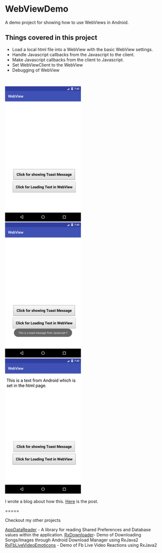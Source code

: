 # WebViewDemo

A demo project for showing how to use WebViews in Android.


## Things covered in this project

* Load a local html file into a WebView with the basic WebView settings.
* Handle Javascript callbacks from the Javascript to the client.
* Make Javascript callbacks from the client to Javascript.
* Set WebViewClient to the WebView
* Debugging of WebView

 <br/>

![](images/one.png) &nbsp; &nbsp; &nbsp; &nbsp;&nbsp; ![](images/two.png) &nbsp; &nbsp; &nbsp; &nbsp;&nbsp;  ![](images/three.png)



I wrote a blog about how this. [Here](https://blog.mindorks.com/webview-love-it-or-hate-it-but-you-cant-ignore-it-d471bc95d81e) is the post.


=====

Checkout my other projects

[AppDataReader](https://github.com/Ansh1234/AppDataReader) - A library for reading Shared Preferences and Database values within the application.
[RxDownloader](https://github.com/Ansh1234/RxDownloader)- Demo of Downloading Songs/Images through Android Download Manager using RxJava2
[RxFbLiveVideoEmoticons](https://github.com/Ansh1234/RxFbLiveVideoEmoticons) - Demo of Fb Live Video Reactions using RxJava2
